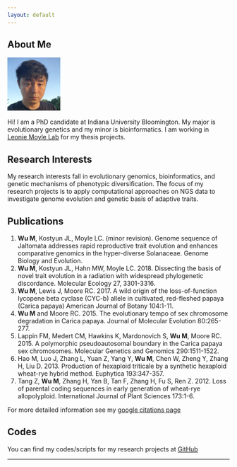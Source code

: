 ```yaml
---
layout: default
---
```


## About Me

<img class="profile-picture" src="myself.png" width="120" height="120">

Hi! I am a PhD candidate at Indiana University Bloomington. My major is evolutionary genetics and my minor is bioinformatics. I am working in [Leonie Moyle Lab](http://www.indiana.edu/~moylelab) for my thesis projects.


## Research Interests
My research interests fall in evolutionary genomics, bioinformatics, and genetic mechanisms of phenotypic diversification.
The focus of my research projects is to apply computational approaches on NGS data to investigate genome evolution and genetic basis of adaptive traits.


## Publications
1. **Wu M**, Kostyun JL, Moyle LC. (minor revision). Genome sequence of Jaltomata addresses rapid reproductive trait evolution and enhances comparative genomics in the hyper-diverse Solanaceae. Genome Biology and Evolution.
2. **Wu M**, Kostyun JL, Hahn MW, Moyle LC. 2018. Dissecting the basis of novel trait evolution in a radiation with widespread phylogenetic discordance. Molecular Ecology 27, 3301-3316.
3. **Wu M**, Lewis J, Moore RC. 2017. A wild origin of the loss-of-function lycopene beta cyclase (CYC-b) allele in cultivated, red-fleshed papaya (Carica papaya) American Journal of Botany 104:1-11. 	 		
4. **Wu M** and Moore RC. 2015. The evolutionary tempo of sex chromosome degradation in Carica papaya. Journal of Molecular Evolution 80:265-277.	
5. Lappin FM, Medert CM, Hawkins K, Mardonovich S, **Wu M**, Moore RC. 2015. A polymorphic pseudoautosomal boundary in the Carica papaya sex chromosomes. Molecular Genetics and Genomics 290:1511-1522.	
6. Hao M, Luo J, Zhang L, Yuan Z, Yang Y, **Wu M**, Chen W, Zheng Y, Zhang H, Liu D. 2013. Production of hexaploid triticale by a synthetic hexaploid wheat-rye hybrid method. Euphytica 193:347-357.	
7. Tang Z, **Wu M**, Zhang H, Yan B, Tan F, Zhang H, Fu S, Ren Z. 2012. Loss of parental coding sequences in early generation of wheat-rye allopolyploid. International Journal of Plant Sciences 173:1-6.

For more detailed information see my [google citations page](https://scholar.google.com/citations?user=xbBN51gAAAAJ&hl=en)


## Codes
You can find my codes/scripts for my research projects at [GitHub](https://github.com/wum5)
- - -

